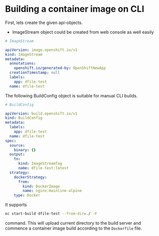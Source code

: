 # Building a container image on CLI

First, lets create the given api-objects.

* ImageStream object could be created from web console as well easily

```yaml
# ImageStream

apiVersion: image.openshift.io/v1
kind: ImageStream
metadata:
  annotations:
    openshift.io/generated-by: OpenShiftNewApp
  creationTimestamp: null
  labels:
    app: dfile-test
  name: dfile-test
```

The following BuildConfig object is suitable for manual CLI builds. 
```yaml
# BuildConfig

apiVersion: build.openshift.io/v1
kind: BuildConfig
metadata:
  labels:
    app: dfile-test
  name: dfile-test
spec:
  source: 
    binary: {}
  output:
    to:
      kind: ImageStreamTag
      name: dfile-test:latest
  strategy:
    dockerStrategy:
      from:
        kind: DockerImage
        name: nginx:mainline-alpine
    type: Docker
```

It supports 
```bash
oc start-build dfile-test --from-dir=./ -F
```

command. This will upload current directory to the build server and commence
a container image build according to the `Dockerfile` file.

